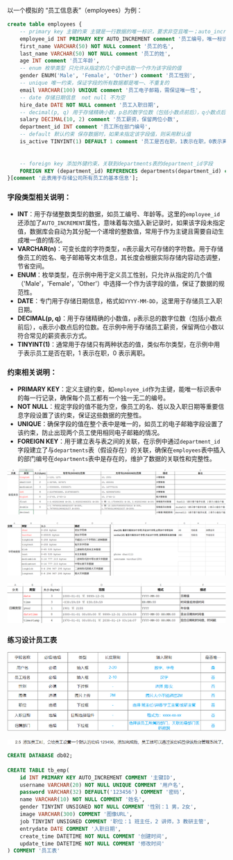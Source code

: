 以一个模拟的 “员工信息表”（employees）为例：

```sql
create table employees {
	-- primary key 主键约束 主键是一行数据的唯一标识，要求非空且唯一；auto_increment 自动增长
    employee_id INT PRIMARY KEY AUTO_INCREMENT comment '员工编号，唯一标识每个员工',
    first_name VARCHAR(50) NOT NULL comment '员工的名',
    last_name VARCHAR(50) NOT NULL comment '员工的姓',
    age INT comment '员工年龄',
    -- enum 枚举类型 只允许从指定的几个值中选取一个作为该字段的值
    gender ENUM('Male', 'Female', 'Other') comment '员工性别',
    -- unique 唯一约束，保证字段的所有数据都是唯一、不重复的
    email VARCHAR(100) UNIQUE comment '员工电子邮箱，需保证唯一性',
    -- date 存储日期信息  not null 不为空
    hire_date DATE NOT NULL comment '员工入职日期',
    -- decimal(p, q) 用于存储精确小数，p总的数字位数（包括小数点前后），q小数点后的位数
    salary DECIMAL(10, 2) comment '员工薪资，保留两位小数',
    department_id INT comment '员工所在部门编号',
    -- default 默认约束 保存数据时，如果未指定该字段值，则采用默认值
    is_active TINYINT(1) DEFAULT 1 comment '员工是否在职，1表示在职，0表示离职',
    

    -- foreign key 添加外键约束，关联到departments表的department_id字段
    FOREIGN KEY (department_id) REFERENCES departments(department_id) comment '关联到部门表的外键，确定员工所属部门'
}[comment '此表用于存储公司所有员工的基本信息'];
```

### 字段类型相关说明：

- **INT**：用于存储整数类型的数据，如员工编号、年龄等。这里的`employee_id`还添加了`AUTO_INCREMENT`属性，意味着每次插入新记录时，如果该字段未指定值，数据库会自动为其分配一个递增的整数值，常用于作为主键且需要自动生成唯一值的情况。
- **VARCHAR(n)**：可变长度的字符类型，`n`表示最大可存储的字符数。用于存储像员工的姓名、电子邮箱等文本信息，其长度会根据实际存储内容动态调整，节省空间。
- **ENUM**：枚举类型，在示例中用于定义员工性别，只允许从指定的几个值（'Male'，'Female'，'Other'）中选择一个作为该字段的值，保证了数据的规范性。
- **DATE**：专门用于存储日期信息，格式如`YYYY-MM-DD`，这里用于存储员工入职日期。
- **DECIMAL(p, q)**：用于存储精确的小数值，`p`表示总的数字位数（包括小数点前后），`q`表示小数点后的位数。在示例中用于存储员工薪资，保留两位小数以符合常见的薪资表示方式。
- **TINYINT(1)**：通常用于存储只有两种状态的值，类似布尔类型，在示例中用于表示员工是否在职，1 表示在职，0 表示离职。

### 约束相关说明：

- **PRIMARY KEY**：定义主键约束，如`employee_id`作为主键，能唯一标识表中的每一行记录，确保每个员工都有一个独一无二的编号。
- **NOT NULL**：规定字段的值不能为空，像员工的名、姓以及入职日期等重要信息字段设置了该约束，保证这些数据的完整性。
- **UNIQUE**：确保字段的值在整个表中是唯一的，如员工的电子邮箱字段设置了该约束，防止出现两个员工使用相同电子邮箱的情况。
- **FOREIGN KEY**：用于建立表与表之间的关联，在示例中通过`department_id`字段建立了与`departments`表（假设存在）的关联，确保在`employees`表中插入的部门编号在`departments`表中是存在的，维护了数据的关联性和完整性。

![MySQL数据类型-数值类型](assets/MySQL数据类型-数值类型.png)

![MySQL数据类型-字符串类型](assets/MySQL数据类型-字符串类型.png)

![MySQL数据类型-日期类型](assets/MySQL数据类型-日期类型.png)

### 练习设计员工表

![员工需求](assets/员工需求.png)

![员工需求2](assets/员工需求2.png)

```sql
CREATE DATABASE db02;

CREATE TABLE tb_emp(
	id INT PRIMARY KEY AUTO_INCREMENT COMMENT '主键ID',
	username VARCHAR(20) NOT NULL UNIQUE COMMENT '用户名',
	password VARCHAR(32) DEFAULT('123456') COMMENT '密码',
	name VARCHAR(10) NOT NULL COMMENT '姓名',
	gender TINYINT UNSIGNED NOT NULL COMMENT '性别：1 男，2女',
	image VARCHAR(300) COMMENT '图像URL',
	job TINYINT UNSIGNED COMMENT '职位：1 班主任，2 讲师，3 教研主管',
	entrydate DATE COMMENT '入职日期',
	create_time DATETIME NOT NULL COMMENT '创建时间',
	update_time DATETIME NOT NULL COMMENT '修改时间'
) COMMENT '员工表'
```

